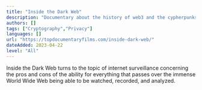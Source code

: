 ```yaml
---
title: "Inside the Dark Web"
description: "Documentary about the history of web3 and the cypherpunks."
authors: []
tags: ["Cryptography","Privacy"]
languages: []
url: "https://topdocumentaryfilms.com/inside-dark-web/"
dateAdded: 2023-04-22
level: "All"
---
```


Inside the Dark Web turns to the topic of internet surveillance concerning the pros and cons of the ability for everything that passes over the immense World Wide Web being able to be watched, recorded, and analyzed.